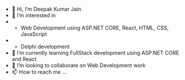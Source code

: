 - 👋 Hi, I’m Deepak Kumar Jain
- 👀 I’m interested in
-   - Web Development using ASP.NET CORE, React, HTML, CSS, JavaScript
-   - Delphi development
- 🌱 I’m currently learning FullStack development using ASP.NET CORE and React
- 💞️ I’m looking to collaborate on Web Development work
- 📫 How to reach me ...

<!---
dkj468/dkj468 is a ✨ special ✨ repository because its `README.md` (this file) appears on your GitHub profile.
You can click the Preview link to take a look at your changes.
--->
